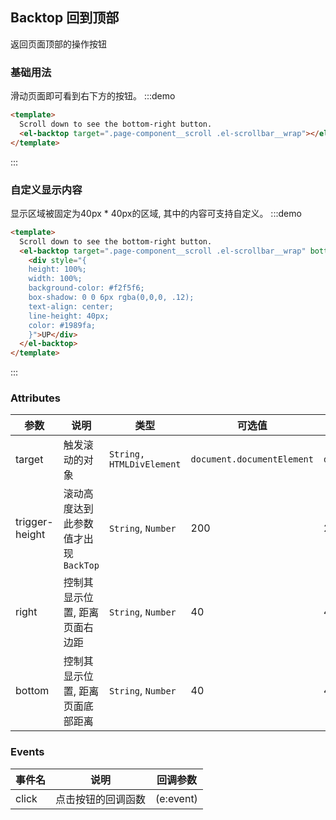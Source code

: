 ## Backtop 回到顶部

返回页面顶部的操作按钮

### 基础用法
滑动页面即可看到右下方的按钮。
:::demo
```html
<template>
  Scroll down to see the bottom-right button.
  <el-backtop target=".page-component__scroll .el-scrollbar__wrap"></el-backtop>
</template>
```
:::

### 自定义显示内容
显示区域被固定为40px * 40px的区域, 其中的内容可支持自定义。
:::demo
```html
<template>
  Scroll down to see the bottom-right button.
  <el-backtop target=".page-component__scroll .el-scrollbar__wrap" bottom="100">
    <div style="{
    height: 100%;
    width: 100%;
    background-color: #f2f5f6;
    box-shadow: 0 0 6px rgba(0,0,0, .12);
    text-align: center;
    line-height: 40px;
    color: #1989fa;
    }">UP</div>
  </el-backtop>
</template>
```
:::

### Attributes

| 参数           | 说明                           | 类型      | 可选值                               | 默认值  |
| -------------- | ------------------------------ | --------- | ------------------------------------ | ------- |
| target         | 触发滚动的对象          |     `String, HTMLDivElement`  | `document.documentElement` | `document.documentElement` |
| trigger-height | 滚动高度达到此参数值才出现`BackTop`   | `String`, `Number`  | 200   | 200   |
| right          |  控制其显示位置, 距离页面右边距     |    `String`, `Number`| 40   |40   |
| bottom         | 控制其显示位置, 距离页面底部距离       |`String`, `Number` |  40   |40   |

### Events

| 事件名        | 说明                     | 回调参数   |
| -------      | -------                | -------    |
| click        | 点击按钮的回调函数         | (e:event)  |
